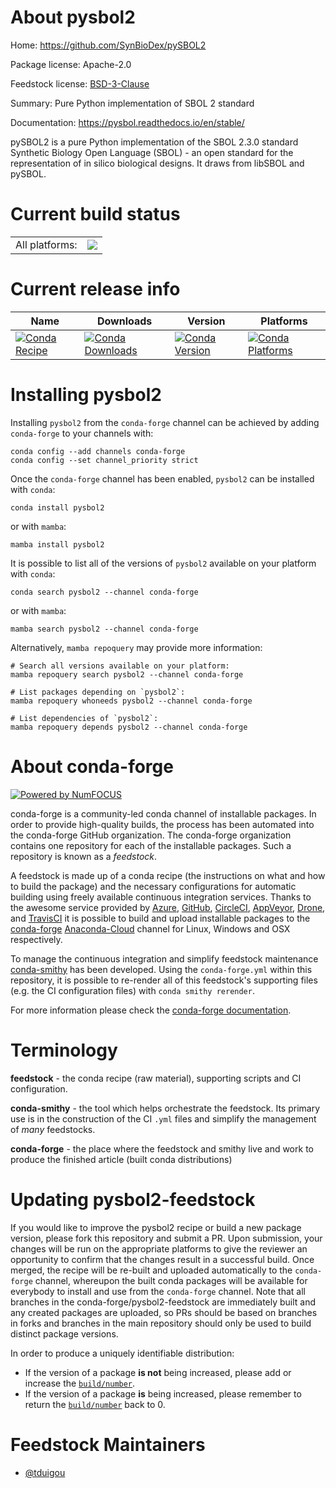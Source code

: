 About pysbol2
=============

Home: https://github.com/SynBioDex/pySBOL2

Package license: Apache-2.0

Feedstock license: [BSD-3-Clause](https://github.com/conda-forge/pysbol2-feedstock/blob/main/LICENSE.txt)

Summary: Pure Python implementation of SBOL 2 standard

Documentation: https://pysbol.readthedocs.io/en/stable/

pySBOL2 is a pure Python implementation of the SBOL 2.3.0
standard Synthetic Biology Open Language (SBOL) - an open
standard for the representation of in silico biological
designs. It draws from libSBOL and pySBOL.


Current build status
====================


<table><tr><td>All platforms:</td>
    <td>
      <a href="https://dev.azure.com/conda-forge/feedstock-builds/_build/latest?definitionId=12031&branchName=main">
        <img src="https://dev.azure.com/conda-forge/feedstock-builds/_apis/build/status/pysbol2-feedstock?branchName=main">
      </a>
    </td>
  </tr>
</table>

Current release info
====================

| Name | Downloads | Version | Platforms |
| --- | --- | --- | --- |
| [![Conda Recipe](https://img.shields.io/badge/recipe-pysbol2-green.svg)](https://anaconda.org/conda-forge/pysbol2) | [![Conda Downloads](https://img.shields.io/conda/dn/conda-forge/pysbol2.svg)](https://anaconda.org/conda-forge/pysbol2) | [![Conda Version](https://img.shields.io/conda/vn/conda-forge/pysbol2.svg)](https://anaconda.org/conda-forge/pysbol2) | [![Conda Platforms](https://img.shields.io/conda/pn/conda-forge/pysbol2.svg)](https://anaconda.org/conda-forge/pysbol2) |

Installing pysbol2
==================

Installing `pysbol2` from the `conda-forge` channel can be achieved by adding `conda-forge` to your channels with:

```
conda config --add channels conda-forge
conda config --set channel_priority strict
```

Once the `conda-forge` channel has been enabled, `pysbol2` can be installed with `conda`:

```
conda install pysbol2
```

or with `mamba`:

```
mamba install pysbol2
```

It is possible to list all of the versions of `pysbol2` available on your platform with `conda`:

```
conda search pysbol2 --channel conda-forge
```

or with `mamba`:

```
mamba search pysbol2 --channel conda-forge
```

Alternatively, `mamba repoquery` may provide more information:

```
# Search all versions available on your platform:
mamba repoquery search pysbol2 --channel conda-forge

# List packages depending on `pysbol2`:
mamba repoquery whoneeds pysbol2 --channel conda-forge

# List dependencies of `pysbol2`:
mamba repoquery depends pysbol2 --channel conda-forge
```


About conda-forge
=================

[![Powered by
NumFOCUS](https://img.shields.io/badge/powered%20by-NumFOCUS-orange.svg?style=flat&colorA=E1523D&colorB=007D8A)](https://numfocus.org)

conda-forge is a community-led conda channel of installable packages.
In order to provide high-quality builds, the process has been automated into the
conda-forge GitHub organization. The conda-forge organization contains one repository
for each of the installable packages. Such a repository is known as a *feedstock*.

A feedstock is made up of a conda recipe (the instructions on what and how to build
the package) and the necessary configurations for automatic building using freely
available continuous integration services. Thanks to the awesome service provided by
[Azure](https://azure.microsoft.com/en-us/services/devops/), [GitHub](https://github.com/),
[CircleCI](https://circleci.com/), [AppVeyor](https://www.appveyor.com/),
[Drone](https://cloud.drone.io/welcome), and [TravisCI](https://travis-ci.com/)
it is possible to build and upload installable packages to the
[conda-forge](https://anaconda.org/conda-forge) [Anaconda-Cloud](https://anaconda.org/)
channel for Linux, Windows and OSX respectively.

To manage the continuous integration and simplify feedstock maintenance
[conda-smithy](https://github.com/conda-forge/conda-smithy) has been developed.
Using the ``conda-forge.yml`` within this repository, it is possible to re-render all of
this feedstock's supporting files (e.g. the CI configuration files) with ``conda smithy rerender``.

For more information please check the [conda-forge documentation](https://conda-forge.org/docs/).

Terminology
===========

**feedstock** - the conda recipe (raw material), supporting scripts and CI configuration.

**conda-smithy** - the tool which helps orchestrate the feedstock.
                   Its primary use is in the construction of the CI ``.yml`` files
                   and simplify the management of *many* feedstocks.

**conda-forge** - the place where the feedstock and smithy live and work to
                  produce the finished article (built conda distributions)


Updating pysbol2-feedstock
==========================

If you would like to improve the pysbol2 recipe or build a new
package version, please fork this repository and submit a PR. Upon submission,
your changes will be run on the appropriate platforms to give the reviewer an
opportunity to confirm that the changes result in a successful build. Once
merged, the recipe will be re-built and uploaded automatically to the
`conda-forge` channel, whereupon the built conda packages will be available for
everybody to install and use from the `conda-forge` channel.
Note that all branches in the conda-forge/pysbol2-feedstock are
immediately built and any created packages are uploaded, so PRs should be based
on branches in forks and branches in the main repository should only be used to
build distinct package versions.

In order to produce a uniquely identifiable distribution:
 * If the version of a package **is not** being increased, please add or increase
   the [``build/number``](https://docs.conda.io/projects/conda-build/en/latest/resources/define-metadata.html#build-number-and-string).
 * If the version of a package **is** being increased, please remember to return
   the [``build/number``](https://docs.conda.io/projects/conda-build/en/latest/resources/define-metadata.html#build-number-and-string)
   back to 0.

Feedstock Maintainers
=====================

* [@tduigou](https://github.com/tduigou/)

